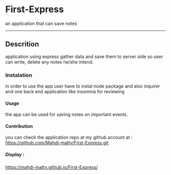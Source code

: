 # First-Express
an application that can save notes 

<hr>

## Descrition
application using express gather data and save them to server side so user can write, delete any notes he/she intend.

### Instalation
in order to use the app user have to instal node package and also inquirer and one back end application like insomnia for reviewing

#### Usage
the app can be used for saving notes on important events.

#### Contribution
you can check the application repo at my github account at :  https://github.com/Mahdi-matty/First-Express.git

##### Display :
https://mahdi-matty.github.io/First-Express/
